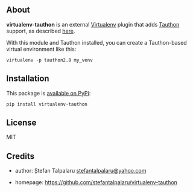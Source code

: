 ## About

__virtualenv-tauthon__ is an external [Virtualenv](https://github.com/pypa/virtualenv) plugin that adds
[Tauthon](https://github.com/naftaliharris/tauthon) support,
as described [here](https://virtualenv.pypa.io/en/latest/extend.html#creators).

With this module and Tauthon installed, you can create a Tauthon-based virtual environment like this:

```shell
virtualenv -p tauthon2.8 my_venv
```

## Installation

This package is [available on PyPi](https://pypi.org/project/virtualenv-tauthon):

```shell
pip install virtualenv-tauthon
```

## License

MIT

## Credits

- author: Ștefan Talpalaru <stefantalpalaru@yahoo.com>

- homepage: https://github.com/stefantalpalaru/virtualenv-tauthon
